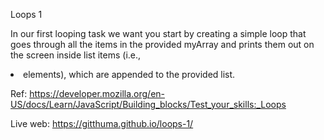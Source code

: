 Loops 1

In our first looping task we want you start by creating a simple loop that goes through all the items in the provided myArray and prints them out on the screen inside list items (i.e., <li> elements), which are appended to the provided list.

Ref: https://developer.mozilla.org/en-US/docs/Learn/JavaScript/Building_blocks/Test_your_skills:_Loops

Live web: https://gitthuma.github.io/loops-1/
